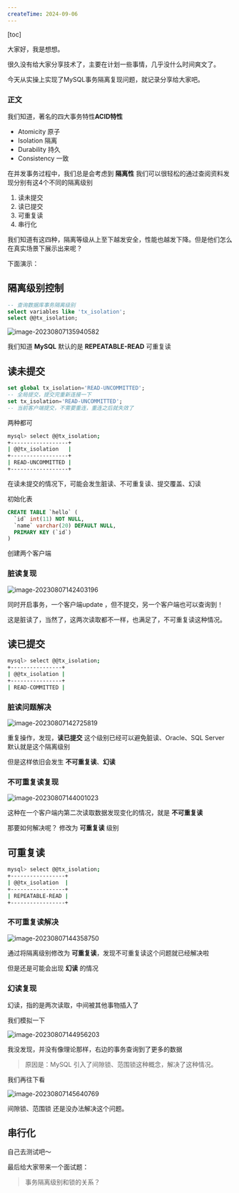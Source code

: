 ```yaml
---
createTime: 2024-09-06
---
```

[toc]



大家好，我是想想。

很久没有给大家分享技术了，主要在计划一些事情，几乎没什么时间爽文了。

今天从实操上实现了MySQL事务隔离复现问题，就记录分享给大家吧。

### 正文

我们知道，著名的四大事务特性**ACID特性**

+ Atomicity 原子
+ Isolation 隔离
+ Durability 持久
+ Consistency 一致

在并发事务过程中，我们总是会考虑到 **隔离性** 我们可以很轻松的通过查阅资料发现分别有这4个不同的隔离级别

1. 读未提交
2. 读已提交
3. 可重复读
4. 串行化

我们知道有这四种，隔离等级从上至下越发安全，性能也越发下降。但是他们怎么在真实场景下展示出来呢？

下面演示：

## 隔离级别控制

```sql
-- 查询数据库事务隔离级别
select variables like 'tx_isolation';
select @@tx_isolation;
```

![image-20230807135940582](images/MySQL%E4%BA%8B%E5%8A%A1%E9%9A%94%E7%A6%BB%E7%BA%A7%E5%88%AB%E5%A4%8D%E7%8E%B0/image-20230807135940582.png)

我们知道 **MySQL** 默认的是 **REPEATABLE-READ** 可重复读

## 读未提交

```sql
set global tx_isolation='READ-UNCOMMITTED';
-- 全局提交，提交完重新连接一下
set tx_isolation='READ-UNCOMMITTED';
-- 当前客户端提交，不需要重连，重连之后就失效了
```

两种都可

```sh
mysql> select @@tx_isolation;
+------------------+
| @@tx_isolation   |
+------------------+
| READ-UNCOMMITTED |
+------------------+
```

在读未提交的情况下，可能会发生脏读、不可重复读、提交覆盖、幻读

初始化表

```sql
CREATE TABLE `hello` (
  `id` int(11) NOT NULL,
  `name` varchar(20) DEFAULT NULL,
  PRIMARY KEY (`id`)
)
```

创建两个客户端

### 脏读复现



![image-20230807142403196](images/MySQL%E4%BA%8B%E5%8A%A1%E9%9A%94%E7%A6%BB%E7%BA%A7%E5%88%AB%E5%A4%8D%E7%8E%B0/image-20230807142403196.png)

同时开启事务，一个客户端update ，但不提交，另一个客户端也可以查询到！

这是脏读了，当然了，这两次读取都不一样，也满足了，不可重复读这种情况。

## 读已提交

```sh
mysql> select @@tx_isolation;
+----------------+
| @@tx_isolation |
+----------------+
| READ-COMMITTED |
```

### 脏读问题解决

![image-20230807142725819](images/MySQL%E4%BA%8B%E5%8A%A1%E9%9A%94%E7%A6%BB%E7%BA%A7%E5%88%AB%E5%A4%8D%E7%8E%B0/image-20230807142725819.png)

重复操作，发现，**读已提交** 这个级别已经可以避免脏读、Oracle、SQL Server 默认就是这个隔离级别

但是这样依旧会发生 **不可重复读**、**幻读**

### 不可重复读复现

![image-20230807144001023](images/MySQL%E4%BA%8B%E5%8A%A1%E9%9A%94%E7%A6%BB%E7%BA%A7%E5%88%AB%E5%A4%8D%E7%8E%B0/image-20230807144001023.png)

这种在一个客户端内第二次读取数据发现变化的情况，就是 **不可重复读**

那要如何解决呢？ 修改为 **可重复读** 级别

## 可重复读

```sh
mysql> select @@tx_isolation;
+-----------------+
| @@tx_isolation  |
+-----------------+
| REPEATABLE-READ |
+-----------------+
```

### 不可重复读解决

![image-20230807144358750](images/MySQL%E4%BA%8B%E5%8A%A1%E9%9A%94%E7%A6%BB%E7%BA%A7%E5%88%AB%E5%A4%8D%E7%8E%B0/image-20230807144358750.png)

通过将隔离级别修改为 **可重复读**，发现不可重复读这个问题就已经解决啦

但是还是可能会出现 **幻读** 的情况

### 幻读复现

幻读，指的是两次读取，中间被其他事物插入了

我们模拟一下

![image-20230807144956203](images/MySQL%E4%BA%8B%E5%8A%A1%E9%9A%94%E7%A6%BB%E7%BA%A7%E5%88%AB%E5%A4%8D%E7%8E%B0/image-20230807144956203.png)

我没发现，并没有像理论那样，右边的事务查询到了更多的数据

> 原因是：MySQL 引入了间隙锁、范围锁这种概念，解决了这种情况。

我们再往下看

![image-20230807145640769](images/MySQL%E4%BA%8B%E5%8A%A1%E9%9A%94%E7%A6%BB%E7%BA%A7%E5%88%AB%E5%A4%8D%E7%8E%B0/image-20230807145640769.png)

间隙锁、范围锁 还是没办法解决这个问题。

## 串行化

自己去测试吧～



最后给大家带来一个面试题：

> 事务隔离级别和锁的关系？


